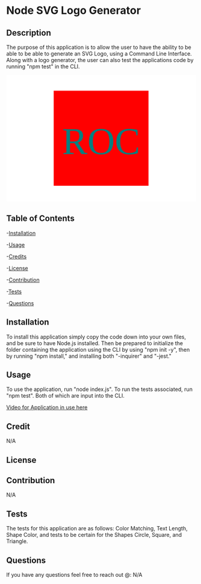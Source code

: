 # Node SVG Logo Generator

  ## Description

  The purpose of this application is to allow the user to have the ability to be able to be able to generate an SVG Logo, using a Command Line Interface. Along with a logo generator, the user can also test the applications code by running "npm test" in the CLI.

  ![Alt text](dist/logo.svg)

  ## Table of Contents

  -[Installation](#installation)

  -[Usage](#usage)

  -[Credits](#credits)

  -[License](#license)

  -[Contribution](#contribution)

  -[Tests](#tests)

  -[Questions](#questions)

  ## Installation

  To install this application simply copy the code down into your own files, and be sure to have Node.js installed. Then be prepared to initialize the folder containing the application using the CLI by using "npm init -y", then by running "npm install," and installing both "-inquirer" and "-jest."

  ## Usage

  To use the application, run "node index.js". To run the tests associated, run "npm test". Both of which are input into the CLI.

  [Video for Application in use here](<examples/Untitled_ Jul 28, 2023 7_33 PM.webm>)


  ## Credit

  N/A

  ## License

  

  
  

  

  ## Contribution

  N/A

  ## Tests

  The tests for this application are as follows: Color Matching, Text Length, Shape Color, and tests to be certain for the Shapes Circle, Square, and Triangle.

  ## Questions

  If you have any questions feel free to reach out @: N/A

